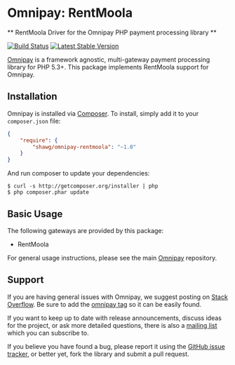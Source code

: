 # Omnipay: RentMoola

** RentMoola Driver for the Omnipay PHP payment processing library **

[![Build Status](https://travis-ci.org/RentMoola/omnipay-rentmoola.png?branch=master)](https://travis-ci.org/RentMoola/omnipay-rentmoola)
[![Latest Stable Version](https://poser.pugx.org/rentmoola/omnipay-rentmoola/version.png)](https://packagist.org/packages/rentmoola/omnipay-rentmoola)

[Omnipay](https://github.com/thephpleague/omnipay) is a framework agnostic, multi-gateway payment processing library for PHP 5.3+. This package implements RentMoola support for Omnipay.

## Installation

Omnipay is installed via [Composer](http://getcomposer.org/). To install, simply add it
to your `composer.json` file:

```json
{
    "require": {
        "shawg/omnipay-rentmoola": "~1.0"
    }
}
```

And run composer to update your dependencies:

    $ curl -s http://getcomposer.org/installer | php
    $ php composer.phar update

## Basic Usage

The following gateways are provided by this package:

* RentMoola

For general usage instructions, please see the main [Omnipay](https://github.com/thephpleague/omnipay)
repository.

## Support

If you are having general issues with Omnipay, we suggest posting on
[Stack Overflow](http://stackoverflow.com/). Be sure to add the
[omnipay tag](http://stackoverflow.com/questions/tagged/omnipay) so it can be
easily found.

If you want to keep up to date with release announcements, discuss ideas for the
project,
or ask more detailed questions, there is also a [mailing
list](https://groups.google.com/forum/#!forum/omnipay) which
you can subscribe to.

If you believe you have found a bug, please report it using the [GitHub issue
tracker](https://github.com/thephpleague/omnipay-stripe/issues),
or better yet, fork the library and submit a pull request.
